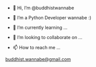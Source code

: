- 👋  Hi, I’m @buddhistwannabe

- 👀  I’m a Python Developer wannabe :) 

- 🌱  I’m currently learning ...

- 💞️  I’m looking to collaborate on ...

- 📫  How to reach me ...

buddhist.wannabe@gmail.com
